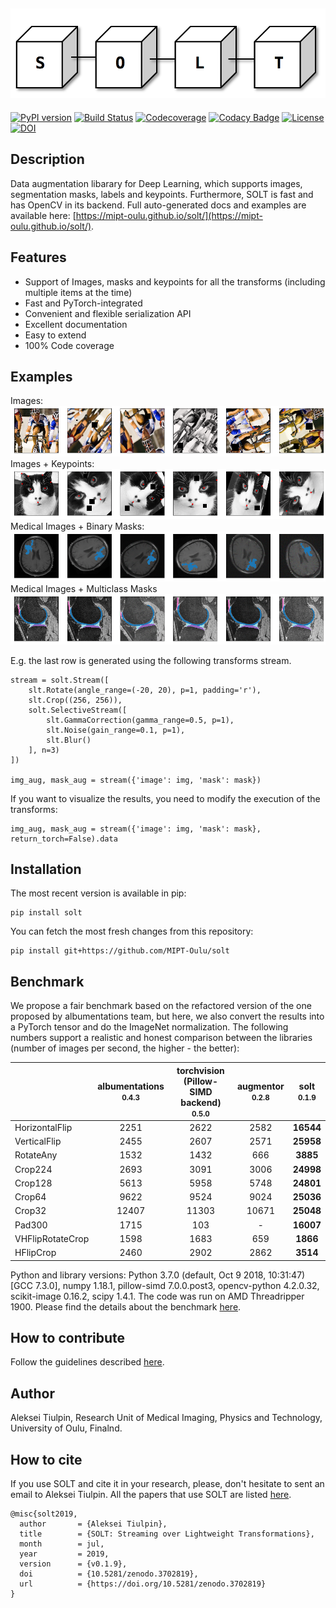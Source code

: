 ![slide](doc/source/_static/logo.png)
--------------------------------------------------------------------------------
[![PyPI version](https://badge.fury.io/py/solt.svg)](https://badge.fury.io/py/solt)
[![Build Status](https://travis-ci.org/MIPT-Oulu/solt.svg?branch=master)](https://travis-ci.org/MIPT-Oulu/solt)
[![Codecoverage](https://codecov.io/gh/MIPT-Oulu/solt/branch/master/graph/badge.svg)](https://codecov.io/gh/MIPT-Oulu/solt)
[![Codacy Badge](https://api.codacy.com/project/badge/Grade/80bb13f72fe645b29ded3d6cabaacf15)](https://www.codacy.com/app/lext/solt?utm_source=github.com&amp;utm_medium=referral&amp;utm_content=MIPT-Oulu/solt&amp;utm_campaign=Badge_Grade)
[![License](http://img.shields.io/badge/license-MIT-brightgreen.svg?style=flat)](LICENSE.md)
[![DOI](https://zenodo.org/badge/143310844.svg)](https://zenodo.org/badge/latestdoi/143310844)

## Description
Data augmentation libarary for Deep Learning, which supports images, segmentation masks, labels and keypoints. 
Furthermore, SOLT is fast and has OpenCV in its backend. 
Full auto-generated docs and 
examples are available here: [https://mipt-oulu.github.io/solt/](https://mipt-oulu.github.io/solt/).

## Features

- Support of Images, masks and keypoints for all the transforms (including multiple items at the time)
- Fast and PyTorch-integrated
- Convenient and flexible serialization API
- Excellent documentation
- Easy to extend
- 100% Code coverage

## Examples
Images:
![Cats](examples/results/img_aug.png)
Images + Keypoints:
![Cats](examples/results/cats.png)
Medical Images + Binary Masks:
![Brain MRI](examples/results/brain_mri.png)
Medical Images + Multiclass Masks
![Knee MRI](examples/results/knee_mri.png)

E.g. the last row is generated using the following transforms stream.

```
stream = solt.Stream([
    slt.Rotate(angle_range=(-20, 20), p=1, padding='r'),
    slt.Crop((256, 256)),
    solt.SelectiveStream([
        slt.GammaCorrection(gamma_range=0.5, p=1),
        slt.Noise(gain_range=0.1, p=1),
        slt.Blur()    
    ], n=3)
])

img_aug, mask_aug = stream({'image': img, 'mask': mask})
```

If you want to visualize the results, you need to modify the execution of the transforms:

```
img_aug, mask_aug = stream({'image': img, 'mask': mask}, return_torch=False).data
```

## Installation
The most recent version is available in pip:
```
pip install solt
```
You can fetch the most fresh changes from this repository:
```
pip install git+https://github.com/MIPT-Oulu/solt
```

## Benchmark

We propose a fair benchmark based on the refactored version of the one proposed by albumentations 
team, but here, we also convert the results into a PyTorch tensor and do the ImageNet normalization. The
following numbers support a realistic and honest comparison between 
the libraries (number of images per second, the higher - the better):

|                |albumentations<br><small>0.4.3</small>|torchvision (Pillow-SIMD backend)<br><small>0.5.0</small>|augmentor<br><small>0.2.8</small>|solt<br><small>0.1.9</small>|
|----------------|:------------------------------------:|:-------------------------------------------------------:|:-------------------------------:|:--------------------------:|
|HorizontalFlip  |                 2251                 |                          2622                           |              2582               |         **16544**          |
|VerticalFlip    |                 2455                 |                          2607                           |              2571               |         **25958**          |
|RotateAny       |                 1532                 |                          1432                           |               666               |          **3885**          |
|Crop224         |                 2693                 |                          3091                           |              3006               |         **24998**          |
|Crop128         |                 5613                 |                          5958                           |              5748               |         **24801**          |
|Crop64          |                 9622                 |                          9524                           |              9024               |         **25036**          |
|Crop32          |                12407                 |                          11303                          |              10671              |         **25048**          |
|Pad300          |                 1715                 |                           103                           |                -                |         **16007**          |
|VHFlipRotateCrop|                 1598                 |                          1683                           |               659               |          **1866**          |
|HFlipCrop       |                 2460                 |                          2902                           |              2862               |          **3514**          |

Python and library versions: Python 3.7.0 (default, Oct  9 2018, 10:31:47) [GCC 7.3.0], numpy 1.18.1, pillow-simd 7.0.0.post3, opencv-python 4.2.0.32, scikit-image 0.16.2, scipy 1.4.1.
The code was run on AMD Threadripper 1900. Please find the details about the benchmark [here](BENCHMARK.md).

## How to contribute
Follow the guidelines described [here](CONTRIBUTING.md). 

## Author
Aleksei Tiulpin, 
Research Unit of Medical Imaging, 
Physics and Technology, 
University of Oulu, Finalnd.

## How to cite
If you use SOLT and cite it in your research, please, 
don't hesitate to sent an email to Aleksei Tiulpin. 
All the papers that use SOLT are listed [here](PAPERS.md). 

```
@misc{solt2019,
  author       = {Aleksei Tiulpin},
  title        = {SOLT: Streaming over Lightweight Transformations},
  month        = jul,
  year         = 2019,
  version      = {v0.1.9},
  doi          = {10.5281/zenodo.3702819},
  url          = {https://doi.org/10.5281/zenodo.3702819}
}
```
